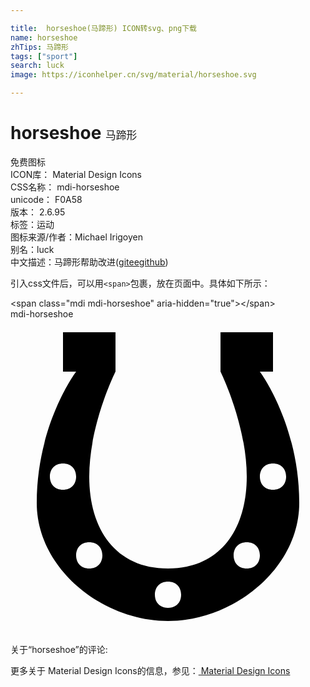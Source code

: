 ```yaml
---

title:  horseshoe(马蹄形) ICON转svg、png下载
name: horseshoe
zhTips: 马蹄形
tags: ["sport"]
search: luck
image: https://iconhelper.cn/svg/material/horseshoe.svg

---
```


# horseshoe  <small style="font-size: 60%;font-weight: 100">马蹄形</small>


<div class="detail-page">
<p>
<span><span class="badge-success badge">免费图标</span> </span>
<br/>
<span>
ICON库：
<span class="badge-secondary badge">Material Design Icons</span> 
</span>
<br/>
<span>
CSS名称：
<span class="badge-secondary badge">mdi-horseshoe</span> 
</span>
<br/>
<span>
unicode：
<span class="badge-secondary badge">F0A58</span> 
<copy-btn content='F0A58' btn-title=""></copy-btn>
<copy-btn :content='String.fromCodePoint(parseInt("F0A58", 16))' btn-title="复制U"></copy-btn>
</span>
<br/>
<span>
版本：
<span class="badge-secondary badge">2.6.95</span> 
</span><br/><span>标签：<span class="badge-light badge"><router-link to="/tags/sport.html">运动</router-link></span></span>
<br/>
<span>图标来源/作者：<span class="badge-light badge">Michael Irigoyen</span></span> 
<br/>
<span>别名：<span class="badge-light badge">luck</span></span><br/><span class="zh-detail">中文描述：<span class="badge-primary badge">马蹄形</span><span class="help-link"><span>帮助改进</span>(<a href="https://gitee.com/liuwave/icon-helper/edit/master/json/material/horseshoe.json" target="_blank" rel="noopener noreferrer">gitee</a><a href="https://github.com/liuwave/icon-helper/edit/master/json/material/horseshoe.json" target="_blank" rel="noopener noreferrer">github</a></span>)</span><br/>
</p>
</div>
<div class="alert alert-dark">
  <i class="mdi mdi-horseshoe mdi-48px"></i>
  <i class="mdi mdi-horseshoe mdi-36px"></i>
  <i class="mdi mdi-horseshoe mdi-24px"></i>
  <i class="mdi mdi-horseshoe mdi-18px"></i>
</div>
<div>
  <p>引入css文件后，可以用<code>&lt;span&gt;</code>包裹，放在页面中。具体如下所示：    
  </p>
  <div class="alert alert-primary" style="font-size: 14px">
    &lt;span class="mdi mdi-horseshoe" aria-hidden="true"&gt;&lt;/span&gt;
    <copy-btn content='<span class="mdi mdi-horseshoe" aria-hidden="true"></span>'></copy-btn>
  </div>
  <div class="alert alert-secondary">
    <i class="mdi mdi-horseshoe"
    style="font-size: 24px"
    aria-hidden="true"></i> mdi-horseshoe
    <copy-btn content="mdi-horseshoe" btn-title="复制图标名称"></copy-btn>
  </div>
</div>
<div id="svg" class="svg-wrap">
<svg xmlns="http://www.w3.org/2000/svg" viewBox="0 0 24 24"><path d="M19,4H20V1H16V4C16,4 18,8 18,12C18,16 16,19 12,19C8,19 6,16 6,12C6,8 8,4 8,4V1H4V4H5C5,4 2,8 2,14C2,19 7,23 12,23C17,23 22,19 22,14C22,8 19,4 19,4M4,13C3.4,13 3,12.6 3,12C3,11.4 3.4,11 4,11C4.6,11 5,11.4 5,12C5,12.6 4.6,13 4,13M6,19C5.4,19 5,18.6 5,18C5,17.4 5.4,17 6,17C6.6,17 7,17.4 7,18C7,18.6 6.6,19 6,19M12,22C11.4,22 11,21.6 11,21C11,20.4 11.4,20 12,20C12.6,20 13,20.4 13,21C13,21.6 12.6,22 12,22M18,19C17.4,19 17,18.6 17,18C17,17.4 17.4,17 18,17C18.6,17 19,17.4 19,18C19,18.6 18.6,19 18,19M20,13C19.4,13 19,12.6 19,12C19,11.4 19.4,11 20,11C20.6,11 21,11.4 21,12C21,12.6 20.6,13 20,13Z" /></svg>
</div>
<detail full-name='mdi-horseshoe'></detail>
<div>
<p>关于“horseshoe”的评论:</p>
</div>
<Vssue title="关于“horseshoe”的评论" ></Vssue>    
<div><p>更多关于 Material Design Icons的信息，参见：<a target="_blank" href="https://iconhelper.cn/material.html"> Material Design Icons</a>
</p></div>
